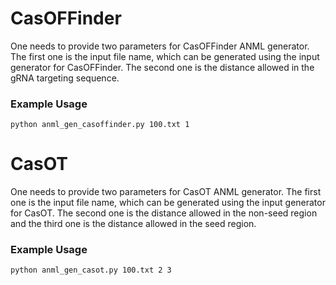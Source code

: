 # CasOFFinder
One needs to provide two parameters for CasOFFinder ANML generator. The first one is the input file name, which can be generated using the input generator for CasOFFinder. The second one is the distance allowed in the gRNA targeting sequence.
### Example Usage
```
python anml_gen_casoffinder.py 100.txt 1
```

# CasOT
One needs to provide two parameters for CasOT ANML generator. The first one is the input file name, which can be generated using the input generator for CasOT. The second one is the distance allowed in the non-seed region and the third one is the distance allowed in the seed region.

### Example Usage
```
python anml_gen_casot.py 100.txt 2 3
```
